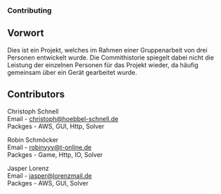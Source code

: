 ### Contributing

## Vorwort
Dies ist ein Projekt, welches im Rahmen einer Gruppenarbeit von drei Personen entwickelt wurde. Die Commithistorie spiegelt dabei nicht die Leistung der einzelnen Personen für das Projekt wieder,
da häufig gemeinsam über ein Gerät gearbeitet wurde.

## Contributors
Christoph Schnell  
Email   -   christoph@hoebbel-schnell.de  
Packges -   AWS, GUI, Http, Solver


Robin Schmöcker  
Email   -   robinyyy@t-online.de  
Packges -   Game, Http, IO, Solver


Jasper Lorenz  
Email   -   jasper@lorenzmail.de  
Packges -   AWS, GUI, Solver 
